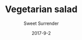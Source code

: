 ---
title: 'Vegetarian salad'
tags: Sandwich/salad
description: 'Salad with cabbage and quinoa. Served without bread.'
price: '65'
color: '#ffffff'
meta:
    id: 61dfb9e4e45c666bdbac86bbf39748b445f1f24e
    parentId: f20f57fa9c3d8bff0902cfb33f350091a3a48d51
    language: en
date: '2017-9-2'
author: 'Sweet Surrender'
---